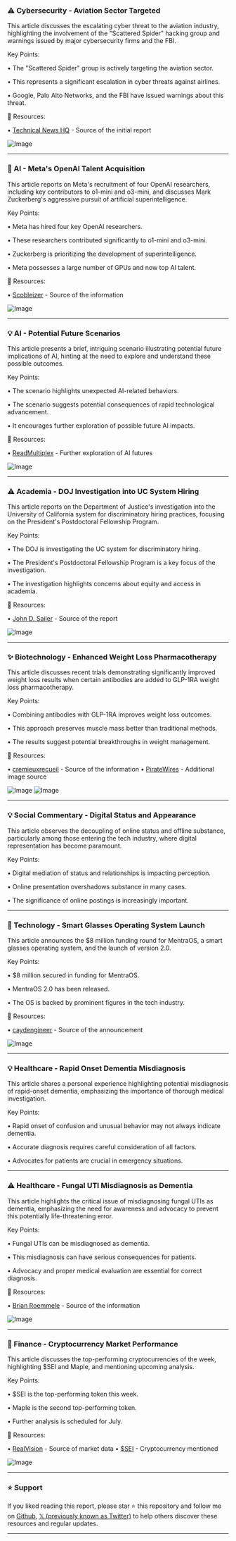 ### ⚠️ Cybersecurity - Aviation Sector Targeted

This article discusses the escalating cyber threat to the aviation industry, highlighting the involvement of the "Scattered Spider" hacking group and warnings issued by major cybersecurity firms and the FBI.

Key Points:

• The "Scattered Spider" group is actively targeting the aviation sector.


•  This represents a significant escalation in cyber threats against airlines.


• Google, Palo Alto Networks, and the FBI have issued warnings about this threat.



🔗 Resources:

• [Technical News HQ](https://x.com/TechnicalNewsHQ) - Source of the initial report

![Image](https://pbs.twimg.com/media/GukfUD1WsAAAqNV?format=jpg&name=small)


---

### 🚀 AI - Meta's OpenAI Talent Acquisition

This article reports on Meta's recruitment of four OpenAI researchers, including key contributors to o1-mini and o3-mini, and discusses Mark Zuckerberg's aggressive pursuit of artificial superintelligence.

Key Points:

• Meta has hired four key OpenAI researchers.


•  These researchers contributed significantly to o1-mini and o3-mini.


•  Zuckerberg is prioritizing the development of superintelligence.


• Meta possesses a large number of GPUs and now top AI talent.



🔗 Resources:

• [Scobleizer](https://x.com/Scobleizer) - Source of the information

![Image](https://pbs.twimg.com/media/Gui8_0jWIAE9Szs?format=jpg&name=small)


---

### 💡 AI - Potential Future Scenarios

This article presents a brief, intriguing scenario illustrating potential future implications of AI, hinting at the need to explore and understand these possible outcomes.

Key Points:

• The scenario highlights unexpected AI-related behaviors.


• The scenario suggests potential consequences of rapid technological advancement.


•  It encourages further exploration of possible future AI impacts.


🔗 Resources:

• [ReadMultiplex](http://ReadMultiplex.com) -  Further exploration of AI futures

![Image](https://pbs.twimg.com/media/Gui60s4WYAAqgxr?format=jpg&name=small)


---

### ⚠️  Academia - DOJ Investigation into UC System Hiring

This article reports on the Department of Justice's investigation into the University of California system for discriminatory hiring practices, focusing on the President's Postdoctoral Fellowship Program.

Key Points:

• The DOJ is investigating the UC system for discriminatory hiring.


• The President's Postdoctoral Fellowship Program is a key focus of the investigation.


•  The investigation highlights concerns about equity and access in academia.



🔗 Resources:

• [John D. Sailer](https://x.com/JohnDSailer) - Source of the report

![Image](https://pbs.twimg.com/media/Gud6fphW4AAVrsm?format=png&name=small)


---

### ✨  Biotechnology - Enhanced Weight Loss Pharmacotherapy

This article discusses recent trials demonstrating significantly improved weight loss results when certain antibodies are added to GLP-1RA weight loss pharmacotherapy.

Key Points:

• Combining antibodies with GLP-1RA improves weight loss outcomes.


•  This approach preserves muscle mass better than traditional methods.


•  The results suggest potential breakthroughs in weight management.



🔗 Resources:

• [cremieuxrecueil](https://x.com/cremieuxrecueil) - Source of the information
• [PirateWires](https://x.com/PirateWires) - Additional image source

![Image](https://pbs.twimg.com/media/GueQrjxWgAAma9L?format=jpg&name=small)
![Image](https://pbs.twimg.com/media/Gudm4FSaAAE9Zx0?format=jpg&name=240x240)


---

### 💡 Social Commentary - Digital Status and Appearance

This article observes the decoupling of online status and offline substance, particularly among those entering the tech industry, where digital representation has become paramount.

Key Points:

• Digital mediation of status and relationships is impacting perception.


•  Online presentation overshadows substance in many cases.


•  The significance of online postings is increasingly important.



---

### 🚀 Technology - Smart Glasses Operating System Launch

This article announces the $8 million funding round for MentraOS, a smart glasses operating system, and the launch of version 2.0.

Key Points:

• $8 million secured in funding for MentraOS.


•  MentraOS 2.0 has been released.


•  The OS is backed by prominent figures in the tech industry.



🔗 Resources:

• [caydengineer](https://x.com/caydengineer) - Source of the announcement

![Image](https://pbs.twimg.com/ext_tw_video_thumb/1938667283565682690/pu/img/AEyZlvKi0w9yWaY9.jpg)


---

### 💡 Healthcare - Rapid Onset Dementia Misdiagnosis

This article shares a personal experience highlighting potential misdiagnosis of rapid-onset dementia, emphasizing the importance of thorough medical investigation.

Key Points:

• Rapid onset of confusion and unusual behavior may not always indicate dementia.


•  Accurate diagnosis requires careful consideration of all factors.


•  Advocates for patients are crucial in emergency situations.



---

### ⚠️ Healthcare - Fungal UTI Misdiagnosis as Dementia

This article highlights the critical issue of misdiagnosing fungal UTIs as dementia, emphasizing the need for awareness and advocacy to prevent this potentially life-threatening error.

Key Points:

• Fungal UTIs can be misdiagnosed as dementia.


• This misdiagnosis can have serious consequences for patients.


•  Advocacy and proper medical evaluation are essential for correct diagnosis.



🔗 Resources:

• [Brian Roemmele](https://x.com/BrianRoemmele) - Source of the information

![Image](https://pbs.twimg.com/media/Gud-rV1aoAEcc11?format=jpg&name=small)


---

### 🚀 Finance - Cryptocurrency Market Performance

This article discusses the top-performing cryptocurrencies of the week, highlighting $SEI and Maple, and mentioning upcoming analysis.


Key Points:

• $SEI is the top-performing token this week.


• Maple is the second top-performing token.


•  Further analysis is scheduled for July.



🔗 Resources:

• [RealVision](https://x.com/RealVision) - Source of market data
• [$SEI](https://x.com/search?q=%24SEI&src=cashtag_click) -  Cryptocurrency mentioned

![Image](https://pbs.twimg.com/media/GudLh2aWkAAsTiW?format=jpg&name=small)


---

### ⭐️ Support

If you liked reading this report, please star ⭐️ this repository and follow me on [Github](https://github.com/Drix10), [𝕏 (previously known as Twitter)](https://x.com/DRIX_10_) to help others discover these resources and regular updates.

---